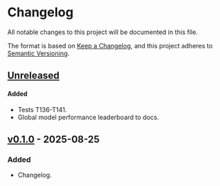 # Changelog

All notable changes to this project will be documented in this file.

The format is based on [Keep a Changelog](https://keepachangelog.com/en/1.0.0/),
and this project adheres to [Semantic Versioning](https://semver.org/spec/v2.0.0.html).

## [Unreleased]

#### Added
- Tests T136-T141.
- Global model performance leaderboard to docs.

## [v0.1.0] - 2025-08-25

### Added

- Changelog.

[Unreleased]: https://github.com/RISE-UNIBAS/humanities_data_benchmark/compare/v0.1.0...HEAD
[v0.1.0]: https://github.com/RISE-UNIBAS/humanities_data_benchmark/releases/tag/v0.1.0
